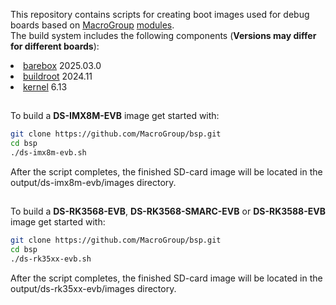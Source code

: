 This repository contains scripts for creating boot images used for debug boards based on <a href="https://macrogroup.ru/">MacroGroup</a> <a href="https://diasom.ru/">modules</a>.<br>
The build system includes the following components (<b>Versions may differ for different boards</b>):
<li><a href="https://barebox.org/">barebox</a> 2025.03.0</li>
<li><a href="https://buildroot.org/">buildroot</a> 2024.11</li>
<li><a href="https://kernel.org/">kernel</a> 6.13</li>

##
To build a <b>DS-IMX8M-EVB</b> image get started with:
```bash
git clone https://github.com/MacroGroup/bsp.git
cd bsp
./ds-imx8m-evb.sh
```
After the script completes, the finished SD-card image will be located in the output/ds-imx8m-evb/images directory.

##
To build a <b>DS-RK3568-EVB</b>, <b>DS-RK3568-SMARC-EVB</b> or <b>DS-RK3588-EVB</b> image get started with:
```bash
git clone https://github.com/MacroGroup/bsp.git
cd bsp
./ds-rk35xx-evb.sh
```
After the script completes, the finished SD-card image will be located in the output/ds-rk35xx-evb/images directory.

##
